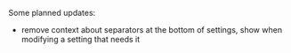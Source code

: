
Some planned updates:

- remove context about separators at the bottom of settings, show when modifying a setting that needs it
